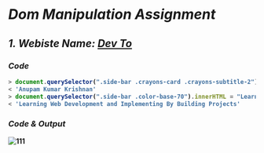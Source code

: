 # _Dom Manipulation Assignment_

## _1. Webiste Name: [Dev To](https://dev.to/)_
<b>

### _Code_

```javascript
> document.querySelector(".side-bar .crayons-card .crayons-subtitle-2").innerHTML = "Anupam Kumar Krishnan";
< 'Anupam Kumar Krishnan'
> document.querySelector(".side-bar .color-base-70").innerHTML = "Learning Web Development and Implementing By Building Projects";
< 'Learning Web Development and Implementing By Building Projects'
```

### _Code & Output_
![111](https://user-images.githubusercontent.com/91872149/190964708-d724e812-1884-4933-a2e8-469bed3ae14c.png)



</b>
